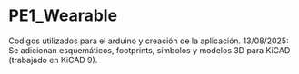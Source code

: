 # PE1_Wearable
Codigos utilizados para el arduino y creación de la aplicación.
13/08/2025: Se adicionan esquemáticos, footprints, símbolos y modelos 3D para KiCAD (trabajado en KiCAD 9).